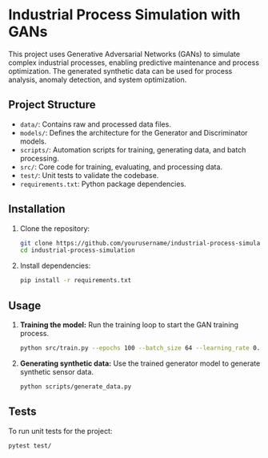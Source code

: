 # Industrial Process Simulation with GANs

This project uses Generative Adversarial Networks (GANs) to simulate complex industrial processes, enabling predictive maintenance and process optimization. The generated synthetic data can be used for process analysis, anomaly detection, and system optimization.

## Project Structure

- `data/`: Contains raw and processed data files.
- `models/`: Defines the architecture for the Generator and Discriminator models.
- `scripts/`: Automation scripts for training, generating data, and batch processing.
- `src/`: Core code for training, evaluating, and processing data.
- `test/`: Unit tests to validate the codebase.
- `requirements.txt`: Python package dependencies.

## Installation

1. Clone the repository:
    ```bash
    git clone https://github.com/yourusername/industrial-process-simulation.git
    cd industrial-process-simulation
    ```

2. Install dependencies:
    ```bash
    pip install -r requirements.txt
    ```

## Usage

1. **Training the model:**
    Run the training loop to start the GAN training process.
    ```bash
    python src/train.py --epochs 100 --batch_size 64 --learning_rate 0.0002
    ```

2. **Generating synthetic data:**
    Use the trained generator model to generate synthetic sensor data.
    ```bash
    python scripts/generate_data.py
    ```

## Tests

To run unit tests for the project:
```bash
pytest test/
